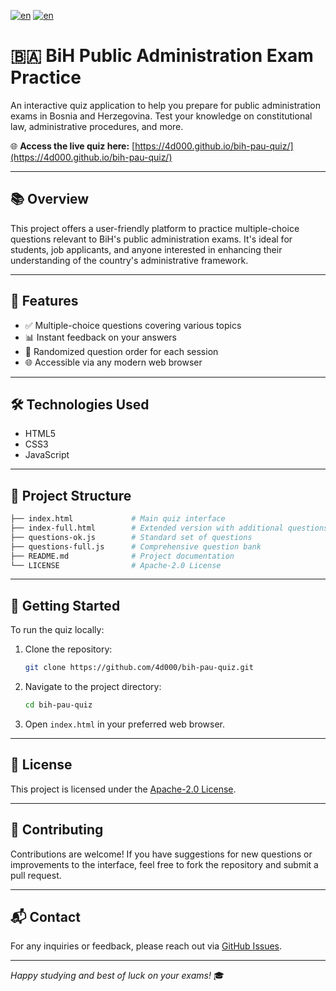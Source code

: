 [![en](https://img.shields.io/badge/lang-en-red.svg)](https://github.com/4d000/bih-pau-quiz/edit/main/README.md)
[![en](https://img.shields.io/badge/lang-bs-yellow.svg)](https://github.com/4d000/bih-pau-quiz/edit/main/README.bs.md)

# 🇧🇦 BiH Public Administration Exam Practice

An interactive quiz application to help you prepare for public administration exams in Bosnia and Herzegovina.
Test your knowledge on constitutional law, administrative procedures, and more.

🌐 **Access the live quiz here:** [https://4d000.github.io/bih-pau-quiz/](https://4d000.github.io/bih-pau-quiz/)


---

## 📚 Overview

This project offers a user-friendly platform to practice multiple-choice questions relevant to BiH's public administration exams.
It's ideal for students, job applicants, and anyone interested in enhancing their understanding of the country's administrative framework.

---

## 🚀 Features

- ✅ Multiple-choice questions covering various topics
- 📊 Instant feedback on your answers
- 🔁 Randomized question order for each session
- 🌐 Accessible via any modern web browser

---

## 🛠️ Technologies Used

- HTML5
- CSS3
- JavaScript

---

## 📂 Project Structure

```bash
├── index.html             # Main quiz interface
├── index-full.html        # Extended version with additional questions
├── questions-ok.js        # Standard set of questions
├── questions-full.js      # Comprehensive question bank
├── README.md              # Project documentation
└── LICENSE                # Apache-2.0 License
```

---

## 🚀 Getting Started

To run the quiz locally:

1. Clone the repository:

   ```bash
   git clone https://github.com/4d000/bih-pau-quiz.git
   ```

2. Navigate to the project directory:

   ```bash
   cd bih-pau-quiz
   ```

3. Open `index.html` in your preferred web browser.

---

## 📄 License

This project is licensed under the [Apache-2.0 License](LICENSE).

---

## 🤝 Contributing

Contributions are welcome!
If you have suggestions for new questions or improvements to the interface, feel free to fork the repository and submit a pull request.

---

## 📬 Contact

For any inquiries or feedback, please reach out via [GitHub Issues](https://github.com/4d000/bih-pau-quiz/issues).

---

*Happy studying and best of luck on your exams!* 🎓

